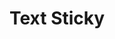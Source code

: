 # Text Sticky

<PreviewPlayground
  :html="() => import('./stories/app.twig')"
  :script="() => import('./stories/app.js?raw')"
  />
